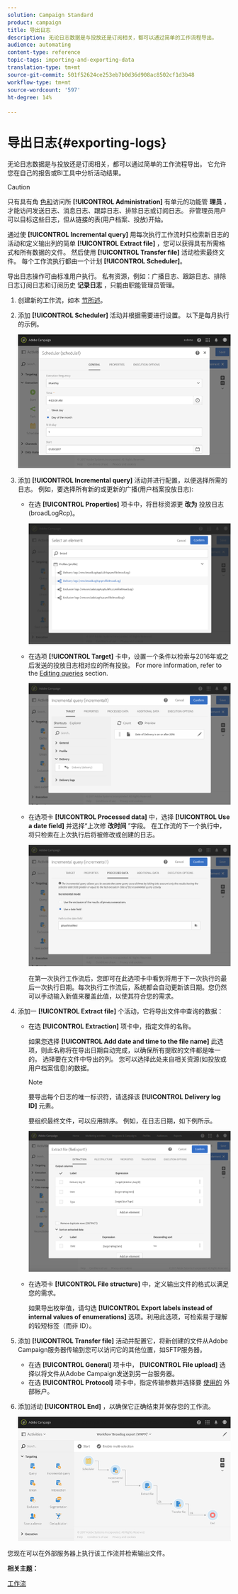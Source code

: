 ```yaml
---
solution: Campaign Standard
product: campaign
title: 导出日志
description: 无论日志数据是与投放还是订阅相关，都可以通过简单的工作流程导出。
audience: automating
content-type: reference
topic-tags: importing-and-exporting-data
translation-type: tm+mt
source-git-commit: 501f52624ce253eb7b0d36d908ac8502cf1d3b48
workflow-type: tm+mt
source-wordcount: '597'
ht-degree: 14%

---
```



# 导出日志{#exporting-logs}

无论日志数据是与投放还是订阅相关，都可以通过简单的工作流程导出。 它允许您在自己的报告或BI工具中分析活动结果。

>[!CAUTION]
>
>只有具有角 [色和](../../administration/using/users-management.md#functional-administrators)访问所 **[!UICONTROL Administration]** 有单元的功能管 **理员** ，才能访问发送日志、消息日志、跟踪日志、排除日志或订阅日志。 非管理员用户可以目标这些日志，但从链接的表(用户档案、投放)开始。

通过使 **[!UICONTROL Incremental query]** 用每次执行工作流时只检索新日志的活动和定义输出列的简单 **[!UICONTROL Extract file]** ，您可以获得具有所需格式和所有数据的文件。 然后使用 **[!UICONTROL Transfer file]** 活动检索最终文件。 每个工作流执行都由一个计划 **[!UICONTROL Scheduler]**。

导出日志操作可由标准用户执行。 私有资源，例如：广播日志、跟踪日志、排除日志订阅日志和订阅历史 **记录日志** ，只能由职能管理员管理。

1. 创建新的工作流，如本 [节所述](../../automating/using/building-a-workflow.md#creating-a-workflow)。
1. 添加 **[!UICONTROL Scheduler]** 活动并根据需要进行设置。 以下是每月执行的示例。

   ![](assets/export_logs_scheduler.png)

1. 添加 **[!UICONTROL Incremental query]** 活动并进行配置，以便选择所需的日志。 例如，要选择所有新的或更新的广播(用户档案投放日志):

   * 在选 **[!UICONTROL Properties]** 项卡中，将目标资源更 **改为** 投放日志(broadLogRcp)。

      ![](assets/export_logs_query_properties.png)

   * 在选项 **[!UICONTROL Target]** 卡中，设置一个条件以检索与2016年或之后发送的投放日志相对应的所有投放。 For more information, refer to the [Editing queries](../../automating/using/editing-queries.md#creating-queries) section.

      ![](assets/export_logs_query_target.png)

   * 在选项卡 **[!UICONTROL Processed data]** 中，选择 **[!UICONTROL Use a date field]** 并选择“上次修 **改时间** ”字段。 在工作流的下一个执行中，将只检索在上次执行后将被修改或创建的日志。

      ![](assets/export_logs_query_processeddata.png)

      在第一次执行工作流后，您即可在此选项卡中看到将用于下一次执行的最后一次执行日期。每次执行工作流后，系统都会自动更新该日期。您仍然可以手动输入新值来覆盖此值，以使其符合您的需求。

1. 添加一 **[!UICONTROL Extract file]** 个活动，它将导出文件中查询的数据：

   * 在选 **[!UICONTROL Extraction]** 项卡中，指定文件的名称。

      如果您选择 **[!UICONTROL Add date and time to the file name]** 此选项，则此名称将在导出日期自动完成，以确保所有提取的文件都是唯一的。 选择要在文件中导出的列。 您可以选择此处来自相关资源(如投放或用户档案信息)的数据。

      >[!NOTE]
      >
      >要导出每个日志的唯一标识符，请选择该 **[!UICONTROL Delivery log ID]** 元素。

      要组织最终文件，可以应用排序。 例如，在日志日期，如下例所示。

      ![](assets/export_logs_extractfile_extraction.png)

   * 在选项卡 **[!UICONTROL File structure]** 中，定义输出文件的格式以满足您的需求。

      如果导出枚举值，请勾选 **[!UICONTROL Export labels instead of internal values of enumerations]** 选项。利用此选项，可检索易于理解的较短标签（而非 ID）。

1. 添加 **[!UICONTROL Transfer file]** 活动并配置它，将新创建的文件从Adobe Campaign服务器传输到您可以访问它的其他位置，如SFTP服务器。

   * 在选 **[!UICONTROL General]** 项卡中， **[!UICONTROL File upload]** 选择以将文件从Adobe Campaign发送到另一台服务器。
   * 在选 **[!UICONTROL Protocol]** 项卡中，指定传输参数并选择要 [使用的](../../administration/using/external-accounts.md#creating-an-external-account) 外部帐户。

1. 添加活动 **[!UICONTROL End]** ，以确保它正确结束并保存您的工作流。

   ![](assets/export_logs_example_workflow.png)

您现在可以在外部服务器上执行该工作流并检索输出文件。

**相关主题：**

[工作流](../../automating/using/get-started-workflows.md)
